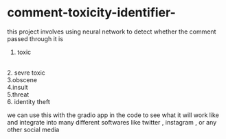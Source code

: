 # comment-toxicity-identifier-

this project involves using neural network to detect whether the comment passed through it is
<br>
1. toxic 
<br>
2. sevre toxic
<br>
3.obscene 
<br>
4.insult 
<br>
5.threat
<br>
   6. identity theft
<br >

we can use this with the gradio app in the code to see what it will work like and integrate into many different softwares like twitter , instagram , or any other social media 
